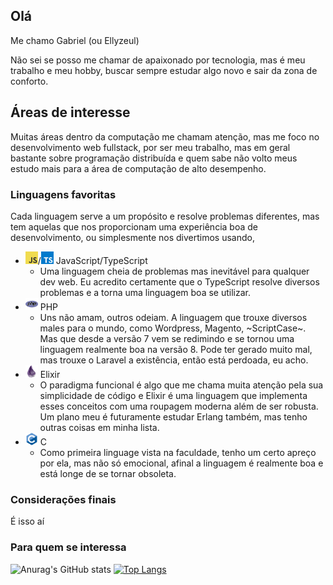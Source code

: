 ## Olá

Me chamo Gabriel (ou Ellyzeul)

Não sei se posso me chamar de apaixonado por tecnologia, mas é meu trabalho e meu hobby, buscar sempre estudar algo novo e sair da zona de conforto.

## Áreas de interesse

Muitas áreas dentro da computação me chamam atenção, mas me foco no desenvolvimento web fullstack, por ser meu trabalho, mas em geral bastante sobre programação distribuída e quem sabe não volto meus estudo mais para a área de computação de alto desempenho.

### Linguagens favoritas
Cada linguagem serve a um propósito e resolve problemas diferentes, mas tem aquelas que nos proporcionam uma experiência boa de desenvolvimento, ou simplesmente nos divertimos usando,

- <img height="20" src="https://raw.githubusercontent.com/github/explore/80688e429a7d4ef2fca1e82350fe8e3517d3494d/topics/javascript/javascript.png">/<img height="20" src="https://raw.githubusercontent.com/github/explore/80688e429a7d4ef2fca1e82350fe8e3517d3494d/topics/typescript/typescript.png"> JavaScript/TypeScript
  - Uma linguagem cheia de problemas mas inevitável para qualquer dev web. Eu acredito certamente que o TypeScript resolve diversos problemas e a torna uma linguagem boa se utilizar.
- <img height="20" src="https://raw.githubusercontent.com/devicons/devicon/master/icons/php/php-original.svg"> PHP
  - Uns não amam, outros odeiam. A linguagem que trouxe diversos males para o mundo, como Wordpress, Magento, ~ScriptCase~. Mas que desde a versão 7 vem se redimindo e se tornou uma linguagem realmente boa na versão 8. Pode ter gerado muito mal, mas trouxe o Laravel a existência, então está perdoada, eu acho.
- <img height="20" src="https://raw.githubusercontent.com/devicons/devicon/master/icons/elixir/elixir-original.svg"> Elixir
  - O paradigma funcional é algo que me chama muita atenção pela sua simplicidade de código e Elixir é uma linguagem que implementa esses conceitos com uma roupagem moderna além de ser robusta. Um plano meu é futuramente estudar Erlang também, mas tenho outras coisas em minha lista.
- <img height="20" src="https://raw.githubusercontent.com/devicons/devicon/master/icons/c/c-original.svg"> C
  - Como primeira linguage vista na faculdade, tenho um certo apreço por ela, mas não só emocional, afinal a linguagem é realmente boa e está longe de se tornar obsoleta.

### Considerações finais
É isso aí

### Para quem se interessa
![Anurag's GitHub stats](https://github-readme-stats.vercel.app/api?username=Ellyzeul&show_icons=true&theme=dracula)
[![Top Langs](https://github-readme-stats.vercel.app/api/top-langs/?username=Ellyzeul&layout=compact&theme=dracula)](https://github.com/anuraghazra/github-readme-stats)
